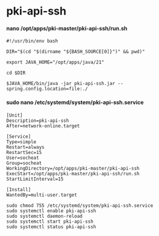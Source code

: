# pki-api-ssh

#### nano /opt/apps/pki-master/pki-api-ssh/run.sh

```text
#!/usr/bin/env bash

DIR="$(cd "$(dirname "${BASH_SOURCE[0]}")" && pwd)"

export JAVA_HOME="/opt/apps/java/21"

cd $DIR

$JAVA_HOME/bin/java -jar pki-api-ssh.jar --spring.config.location=file:./
```

#### sudo nano /etc/systemd/system/pki-api-ssh.service

```text
[Unit]
Description=pki-api-ssh
After=network-online.target

[Service]
Type=simple
Restart=always
RestartSec=15
User=socheat
Group=socheat
WorkingDirectory=/opt/apps/pki-master/pki-api-ssh
ExecStart=/opt/apps/pki-master/pki-api-ssh/run.sh
StartLimitInterval=15

[Install]
WantedBy=multi-user.target
```

```shell
sudo chmod 755 /etc/systemd/system/pki-api-ssh.service
sudo systemctl enable pki-api-ssh
sudo systemctl daemon-reload
sudo systemctl start pki-api-ssh
sudo systemctl status pki-api-ssh
```